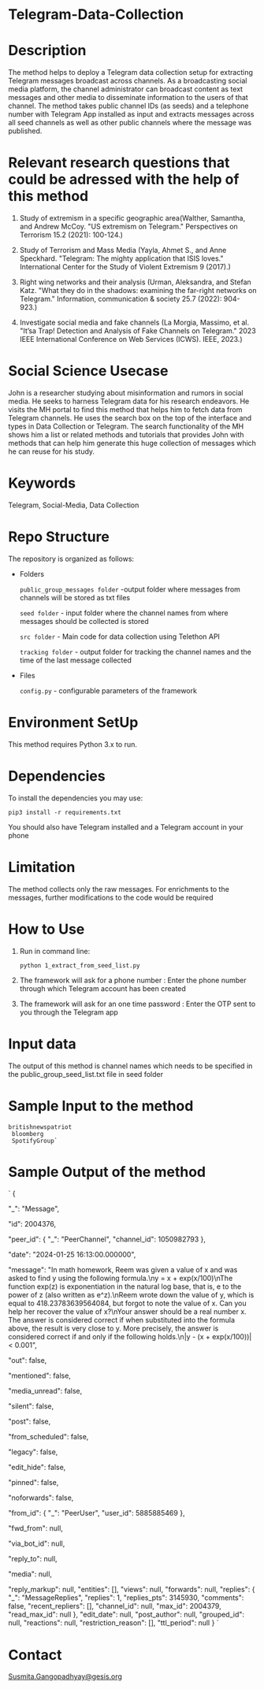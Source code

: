# Telegram-Data-Collection
# Description
The method helps to deploy a Telegram data collection setup for extracting Telegram messages broadcast across channels. As a broadcasting social media platform, the channel administrator can broadcast content as text messages and other media to disseminate information to the users of that channel. The method takes public channel IDs (as seeds) and a telephone number with Telegram App installed as input and extracts messages across all seed channels as well as other public channels where the message was published. 

# Relevant research questions that could be adressed with the help of this method

1. Study of extremism in a specific geographic area(Walther, Samantha, and Andrew McCoy. "US extremism on Telegram." Perspectives on Terrorism 15.2 (2021): 100-124.)

2. Study of Terrorism and Mass Media (Yayla, Ahmet S., and Anne Speckhard. "Telegram: The mighty application that ISIS loves." International Center for the Study of Violent Extremism 9 (2017).)

3. Right wing networks and their analysis (Urman, Aleksandra, and Stefan Katz. "What they do in the shadows: examining the far-right networks on Telegram." Information, communication & society 25.7 (2022): 904-923.)

4. Investigate social media and fake channels (La Morgia, Massimo, et al. "It’sa Trap! Detection and Analysis of Fake Channels on Telegram." 2023 IEEE International Conference on Web Services (ICWS). IEEE, 2023.)


# Social Science Usecase
John is a researcher studying about misinformation and rumors in social media. He seeks to harness Telegram data for his research endeavors. He visits the MH portal to find this method that helps him to fetch data from Telegram channels. He uses the search box on the top of the interface and types in Data Collection or Telegram. The search functionality of the MH shows him a list or related methods and tutorials that provides John with methods that can help him generate this huge collection of messages which he can reuse for his study.


# Keywords
Telegram, Social-Media, Data Collection

# Repo Structure
The repository is organized as follows:
* Folders
  
    `public_group_messages folder` -output folder where messages from channels will be stored as txt files

    `seed folder` - input folder where the channel names from where messages should be collected is stored

    `src folder` - Main code for data collection using Telethon API

    `tracking folder` - output folder for tracking the channel names and the time of the last message collected

* Files

    `config.py` - configurable parameters of the framework

# Environment SetUp
This method requires Python 3.x to run.

# Dependencies
To install the dependencies you may use: 

  `pip3 install -r requirements.txt `

You should also have Telegram installed and a Telegram account in your phone


# Limitation
The method collects only the raw messages. For enrichments to the messages, further modifications to the code would be required

# How to Use

1. Run in command line:  

   `python 1_extract_from_seed_list.py`

2. The framework will ask for a phone number : Enter the phone number through which Telegram account has been created

3. The framework will ask for an one time password : Enter the OTP sent to you through the Telegram app




# Input data
The output of this method is channel names which needs to be specified in the public_group_seed_list.txt file in seed folder

# Sample Input to the method

    britishnewspatriot
     bloomberg
     SpotifyGroup`

# Sample Output of the method

` {

  "_": "Message",
  
  "id": 2004376,
  
  "peer_id": {
    "_": "PeerChannel",
    "channel_id": 1050982793
   },
   
  "date": "2024-01-25 16:13:00.000000",
  
  "message": "In math homework, Reem was given a value of x and was asked to find y using the following formula.\ny = x + exp(x/100)\nThe function exp(z) is exponentiation in the natural log base, that is, e to the power of z (also written as e^z).\nReem wrote down the value of y, which is equal to 418.23783639564084, but forgot to note the value of x. Can you help her recover the value of x?\nYour answer should be a real number x. The answer is considered correct if when substituted into the formula above, the result is very close to y. More precisely, the answer is considered correct if and only if the following holds.\n|y - (x + exp(x/100))| < 0.001",
  
  "out": false,
  
  "mentioned": false,
  
  "media_unread": false,
  
  "silent": false,
  
  "post": false,
  
  "from_scheduled": false,
  
  "legacy": false,
  
  "edit_hide": false,
  
  "pinned": false,
  
  "noforwards": false,
  
  "from_id": {
    "_": "PeerUser",
    "user_id": 5885885469
  },
  
  "fwd_from": null,
  
  "via_bot_id": null,
  
  "reply_to": null,
  
  "media": null,
  
  "reply_markup": null,
  "entities": [],
  "views": null,
  "forwards": null,
  "replies": {
    "_": "MessageReplies",
    "replies": 1,
    "replies_pts": 3145930,
    "comments": false,
    "recent_repliers": [],
    "channel_id": null,
    "max_id": 2004379,
    "read_max_id": null
  },
  "edit_date": null,
  "post_author": null,
  "grouped_id": null,
  "reactions": null,
  "restriction_reason": [],
  "ttl_period": null
} `


# Contact
Susmita.Gangopadhyay@gesis.org



